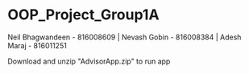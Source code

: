 # OOP_Project_Group1A

Neil Bhagwandeen - 816008609 | 
Nevash Gobin - 816008384 | 
Adesh Maraj - 816011251 

Download and unzip "AdvisorApp.zip" to run app
